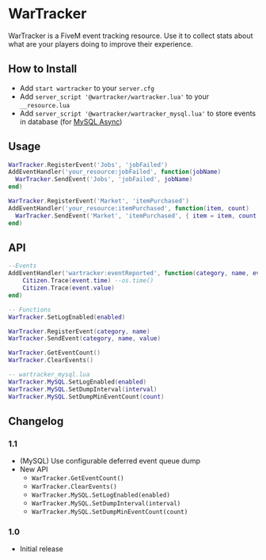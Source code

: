 # WarTracker
WarTracker is a FiveM event tracking resource.
Use it to collect stats about what are your players doing to improve their experience.


## How to Install
* Add `start wartracker` to your `server.cfg`
* Add `server_script '@wartracker/wartracker.lua'` to your `__resource.lua`
* Add `server_script '@wartracker/wartracker_mysql.lua'` to store events in database (for [MySQL Async](https://github.com/brouznouf/fivem-mysql-async "MySQL Async"))


## Usage
```lua
WarTracker.RegisterEvent('Jobs', 'jobFailed')
AddEventHandler('your_resource:jobFailed', function(jobName)
  WarTracker.SendEvent('Jobs', 'jobFailed', jobName)
end)

WarTracker.RegisterEvent('Market', 'itemPurchased')
AddEventHandler('your_resource:itemPurchased', function(item, count)
  WarTracker.SendEvent('Market', 'itemPurchased', { item = item, count = count })
end)
```

## API
```lua
--Events
AddEventHandler('wartracker:eventReported', function(category, name, event)
    Citizen.Trace(event.time) --os.time()
    Citizen.Trace(event.value)
end)

-- Functions
WarTracker.SetLogEnabled(enabled)

WarTracker.RegisterEvent(category, name)
WarTracker.SendEvent(category, name, value)

WarTracker.GetEventCount()
WarTracker.ClearEvents()

-- wartracker_mysql.lua
WarTracker.MySQL.SetLogEnabled(enabled)
WarTracker.MySQL.SetDumpInterval(interval)
WarTracker.MySQL.SetDumpMinEventCount(count)
```


## Changelog
### 1.1
* (MySQL) Use configurable deferred event queue dump
* New API
  - `WarTracker.GetEventCount()`
  - `WarTracker.ClearEvents()`
  - `WarTracker.MySQL.SetLogEnabled(enabled)`
  - `WarTracker.MySQL.SetDumpInterval(interval)`
  - `WarTracker.MySQL.SetDumpMinEventCount(count)`

### 1.0
* Initial release